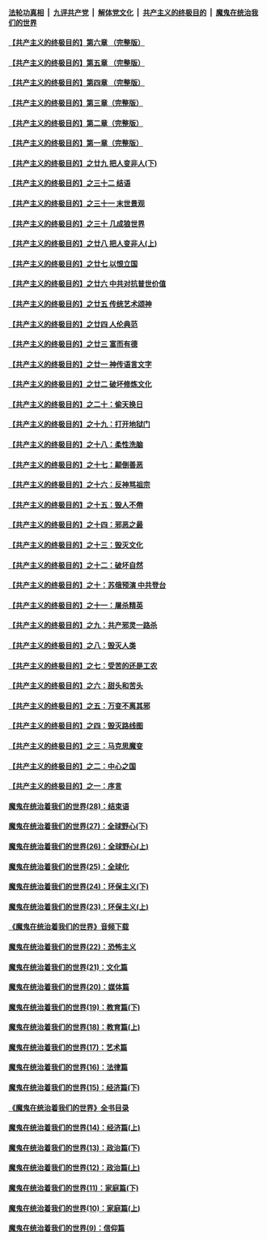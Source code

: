 

####  [法轮功真相](../../../../basic/blob/master/README.md?t=06300102) &nbsp;|&nbsp; [九评共产党](../../../../9ping.md/blob/master/README.md?t=06300102) &nbsp;|&nbsp; [解体党文化](../../../../jtdwh.md/blob/master/README.md?t=06300102)  &nbsp;|&nbsp; [共产主义的终极目的](../../../../gczydzjmd.md/blob/master/README.md?t=06300102) &nbsp;|&nbsp; [魔鬼在统治我们的世界](../../../../mgztzwmdsj.md/blob/master/README.md?t=06300102) 

#### [【共产主义的终极目的】第六章 （完整版）](../pages/nsc422/n11428913.md?t=06300102) 

#### [【共产主义的终极目的】第五章 （完整版）](../pages/nsc422/n11428912.md?t=06300102) 

#### [【共产主义的终极目的】第四章 （完整版）](../pages/nsc422/n11428907.md?t=06300102) 

#### [【共产主义的终极目的】第三章（完整版）](../pages/nsc422/n11428848.md?t=06300102) 

#### [【共产主义的终极目的】第二章（完整版）](../pages/nsc422/n11428831.md?t=06300102) 

#### [【共产主义的终极目的】第一章（完整版）](../pages/nsc422/n11417651.md?t=06300102) 

#### [【共产主义的终极目的】之廿九 把人变非人(下)](../pages/nsc422/n11344140.md?t=06300102) 

#### [【共产主义的终极目的】之三十二 结语](../pages/nsc422/n11360535.md?t=06300102) 

#### [【共产主义的终极目的】之三十一 末世景观](../pages/nsc422/n11351129.md?t=06300102) 

#### [【共产主义的终极目的】之三十 几成狼世界](../pages/nsc422/n11348280.md?t=06300102) 

#### [【共产主义的终极目的】之廿八 把人变非人(上)](../pages/nsc422/n11340492.md?t=06300102) 

#### [【共产主义的终极目的】之廿七 以恨立国](../pages/nsc422/n11336944.md?t=06300102) 

#### [【共产主义的终极目的】之廿六 中共对抗普世价值](../pages/nsc422/n11324785.md?t=06300102) 

#### [【共产主义的终极目的】之廿五 传统艺术颂神](../pages/nsc422/n11296396.md?t=06300102) 

#### [【共产主义的终极目的】之廿四 人伦典范](../pages/nsc422/n11296397.md?t=06300102) 

#### [【共产主义的终极目的】之廿三 富而有德](../pages/nsc422/n11283598.md?t=06300102) 

#### [【共产主义的终极目的】之廿一 神传语言文字](../pages/nsc422/n11263265.md?t=06300102) 

#### [【共产主义的终极目的】之廿二 破坏修炼文化](../pages/nsc422/n11245728.md?t=06300102) 

#### [【共产主义的终极目的】之二十：偷天换日](../pages/nsc422/n11238846.md?t=06300102) 

#### [【共产主义的终极目的】之十九：打开地狱门](../pages/nsc422/n11206376.md?t=06300102) 

#### [【共产主义的终极目的】之十八：柔性洗脑](../pages/nsc422/n11199994.md?t=06300102) 

#### [【共产主义的终极目的】之十七：颠倒善恶](../pages/nsc422/n11179782.md?t=06300102) 

#### [【共产主义的终极目的】之十六：反神骂祖宗](../pages/nsc422/n11166798.md?t=06300102) 

#### [【共产主义的终极目的】之十五：毁人不倦](../pages/nsc422/n11166792.md?t=06300102) 

#### [【共产主义的终极目的】之十四：邪恶之最](../pages/nsc422/n11150249.md?t=06300102) 

#### [【共产主义的终极目的】之十三：毁灭文化](../pages/nsc422/n11135227.md?t=06300102) 

#### [【共产主义的终极目的】之十二：破坏自然](../pages/nsc422/n11135214.md?t=06300102) 

#### [【共产主义的终极目的】之十：苏俄预演 中共登台](../pages/nsc422/n11118424.md?t=06300102) 

#### [【共产主义的终极目的】之十一：屠杀精英](../pages/nsc422/n11118442.md?t=06300102) 

#### [【共产主义的终极目的】之九：共产邪灵一路杀](../pages/nsc422/n11114139.md?t=06300102) 

#### [【共产主义的终极目的】之八：毁灭人类](../pages/nsc422/n11108503.md?t=06300102) 

#### [【共产主义的终极目的】之七：受苦的还是工农](../pages/nsc422/n11101809.md?t=06300102) 

#### [【共产主义的终极目的】之六：甜头和苦头](../pages/nsc422/n11096971.md?t=06300102) 

#### [【共产主义的终极目的】之五：万变不离其邪](../pages/nsc422/n11091285.md?t=06300102) 

#### [【共产主义的终极目的】之四：毁灭路线图](../pages/nsc422/n11086284.md?t=06300102) 

#### [【共产主义的终极目的】之三：马克思魔变](../pages/nsc422/n11061941.md?t=06300102) 

#### [【共产主义的终极目的】之二：中心之国](../pages/nsc422/n11047728.md?t=06300102) 

#### [【共产主义的终极目的】之一：序言](../pages/nsc422/n11086077.md?t=06300102) 

#### [魔鬼在统治着我们的世界(28)：结束语](../pages/nsc422/n10936246.md?t=06300102) 

#### [魔鬼在统治着我们的世界(27)：全球野心(下)](../pages/nsc422/n10928319.md?t=06300102) 

#### [魔鬼在统治着我们的世界(26)：全球野心(上)](../pages/nsc422/n10900318.md?t=06300102) 

#### [魔鬼在统治着我们的世界(25)：全球化](../pages/nsc422/n10788205.md?t=06300102) 

#### [魔鬼在统治着我们的世界(24)：环保主义(下)](../pages/nsc422/n10695307.md?t=06300102) 

#### [魔鬼在统治着我们的世界(23)：环保主义(上)](../pages/nsc422/n10688613.md?t=06300102) 

#### [《魔鬼在统治着我们的世界》音频下载](../pages/nsc422/n10635553.md?t=06300102) 

#### [魔鬼在统治着我们的世界(22)：恐怖主义](../pages/nsc422/n10614727.md?t=06300102) 

#### [魔鬼在统治着我们的世界(21)：文化篇](../pages/nsc422/n10597706.md?t=06300102) 

#### [魔鬼在统治着我们的世界(20)：媒体篇](../pages/nsc422/n10586579.md?t=06300102) 

#### [魔鬼在统治着我们的世界(19)：教育篇(下)](../pages/nsc422/n10564808.md?t=06300102) 

#### [魔鬼在统治着我们的世界(18)：教育篇(上)](../pages/nsc422/n10526970.md?t=06300102) 

#### [魔鬼在统治着我们的世界(17)：艺术篇](../pages/nsc422/n10499093.md?t=06300102) 

#### [魔鬼在统治着我们的世界(16)：法律篇](../pages/nsc422/n10485969.md?t=06300102) 

#### [魔鬼在统治着我们的世界(15)：经济篇(下)](../pages/nsc422/n10469975.md?t=06300102) 

#### [《魔鬼在统治着我们的世界》全书目录](../pages/nsc422/n10464261.md?t=06300102) 

#### [魔鬼在统治着我们的世界(14)：经济篇(上)](../pages/nsc422/n10457370.md?t=06300102) 

#### [魔鬼在统治着我们的世界(13)：政治篇(下)](../pages/nsc422/n10448270.md?t=06300102) 

#### [魔鬼在统治着我们的世界(12)：政治篇(上)](../pages/nsc422/n10444576.md?t=06300102) 

#### [魔鬼在统治着我们的世界(11)：家庭篇(下)](../pages/nsc422/n10440961.md?t=06300102) 

#### [魔鬼在统治着我们的世界(10)：家庭篇(上)](../pages/nsc422/n10435448.md?t=06300102) 

#### [魔鬼在统治着我们的世界(9)：信仰篇](../pages/nsc422/n10432159.md?t=06300102) 

